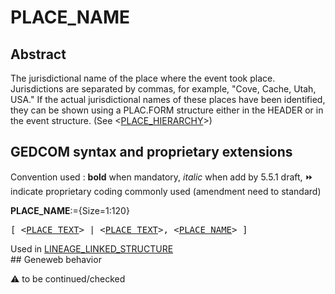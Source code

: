 ﻿# PLACE_NAME
## Abstract
The jurisdictional name of the place where the event took place. Jurisdictions are separated by
commas, for example, "Cove, Cache, Utah, USA." If the actual jurisdictional names of these places
have been identified, they can be shown using a PLAC.FORM structure either in the HEADER or in
the event structure. (See &lt;<a href=Ged.PLACE_HIERARCHY.md>PLACE_HIERARCHY</a>&gt;)


## GEDCOM syntax and proprietary extensions
Convention used : **bold** when mandatory, _italic_ when add by 5.5.1 draft, &#x23E9; indicate proprietary coding commonly used (amendment need to standard)<br />

**PLACE_NAME**:={Size=1:120}
<pre>
[ &lt;<a href=Ged.PLACE_TEXT.md>PLACE_TEXT</a>&gt; | &lt;<a href=Ged.PLACE_TEXT.md>PLACE_TEXT</a>&gt;, &lt;<a href=Ged.PLACE_NAME.md>PLACE_NAME</a>&gt; ]
</pre>
Used in <a href=Ged.LINEAGE_LINKED_STRUCTURE.md>LINEAGE_LINKED_STRUCTURE</a><br />## Geneweb behavior


:warning: to be continued/checked

